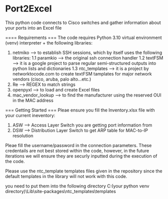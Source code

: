 # Port2Excel
This python code connects to Cisco switches and gather information about your ports into an Excel file



==== Requirements ===
The code requires Python 3.10 virtual environment (venv) interpreter + the following libraries:
  1. netmiko --> to establish SSH sessions, which by itself uses the following libraries:
    1.1 paramkio --> the original ssh connection handler
    1.2 textFSM --> it is a google project to parse regular semi-structured outputs into python lists and dictionaries
    1.3 ntc_templates --> it is a project by networktocode.com to create textFSM tamplates for major network vendors (cisco, aruba, palo alto...etc.)
  2. Re --> REGEX to match strings
  3. openpyxl --> to load and create Excel files
  4. mac_vendor_lookup --> to find the manufacturer using the reserved OUI in the MAC address



=== Getting Started ===
Pleae ensure you fill the Inventory.xlsx file with your current ineventory:
  1. ASW --> Access Layer Switch you are getting port information from
  2. DSW --> Distribution Layer Switch to get ARP table for MAC-to-IP resolution

Pleae fill the username/password in the connection parameters. These credentails are not best stored within the code, however, in the future iterations we will ensure they are securly inputted during the execution of the code.

Please use the ntc_template templates files given in the repository since the default templates in the library will not work with this code.

you need to put them into the following directory C:\(your python venv directory)\Lib\site-packages\ntc_templates\templates

